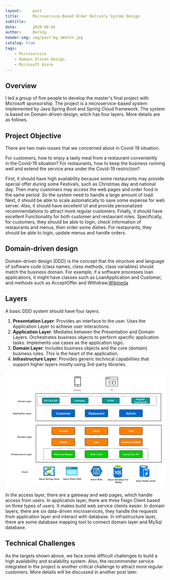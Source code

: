 ```yaml
---
layout:     post
title:      Microservice-Based Order Delivery System Design
subtitle:   
date:       2020-08-05
author:     Borong
header-img: img/post-bg-iWatch.jpg
catalog: true
tags:
    - Microservice
    - Domain Driven Design
    - Microsoft Azure
---
```



## Overview

I led a group of five people to develop the master's final project with Microsoft sponsorship. The project is a microservice-based system implemented by Java Spring Boot and Spring Cloud framework. The system is based on Domain-driven design, witch has four layers. More details are as follows.

## Project Objective

There are two main issues that we concerned about in Covid-19 situation.

For customers, how to enjoy a tasty meal from a restaurant conveniently in the Covid-19 situation? For restaurants, how to keep the business running well and extend the service area under the Covid-19 restriction?

First, it should have high availability because some restaurants may provide special offer during some Festivals, such as Christmas day and national day. Then many customers may access the web pages and order food in the same period. So the system need to handle a large amount of load. Next, it should be able to scale automatically to save some expense for web server. Also, it should have excellent UI and provide personalized recommendations to attract more regular customers. Finally, it should have excellent Functionality for both customer and restaurant roles. Specifically, for customers, they should be able to login, check information of restaurants and menus, then order some dishes. For restaurants, they should be able to login, update menus and handle orders.

## Domain-driven design

Domain-driven design (DDD) is the concept that the structure and language of software code (class names, class methods, class variables) should match the business domain. For example, if a software processes loan applications, it might have classes such as LoanApplication and Customer, and methods such as AcceptOffer and Withdraw.[Wikipeda](https://en.wikipedia.org/wiki/Domain-driven_design)

## Layers
A basic DDD system should have four layers.

1. **Presentation Layer**: Provides an interface to the user. Uses the Application Layer to achieve user interactions.
2. **Application Layer**: Mediates between the Presentation and Domain Layers. Orchestrates business objects to perform specific application tasks. Implements use cases as the application logic.
3. **Domain Layer**: Includes business objects and the core (domain) business rules. This is the heart of the application.
4. **Infrastructure Layer**: Provides generic technical capabilities that support higher layers mostly using 3rd-party libraries.

![alt text](https://raw.githubusercontent.com/grass-mudhorse/grass-mudhorse.github.io/master/img/structure.png)

In the access layer, there are a gateway and web pages, which handle access from users. In application layer, there are three Feign Client based on three types of users. It makes build web service clients easier. In domain layers, there are six data-driven microservices, they handle the requests from application layer and
interact with database. In infrastructure layer, there are some database mapping tool to connect domain layer and MySql database.

## Technical Challenges

As the targets shown above, we face some difficult challenges to build a high availability and scalability system. Also, the recommender service integrated in the project is another critical challenge to attract more regular customers. More details will be discussed in another post later.
